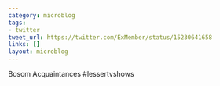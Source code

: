 ```yaml
---
category: microblog
tags:
- twitter
tweet_url: https://twitter.com/ExMember/status/15230641658
links: []
layout: microblog
---
```

Bosom Acquaintances #lessertvshows
